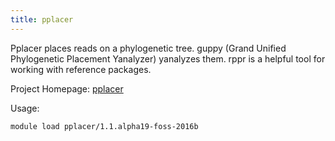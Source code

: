 ```yaml
---
title: pplacer
---
```

Pplacer places reads on a phylogenetic tree. guppy (Grand Unified Phylogenetic Placement Yanalyzer) yanalyzes them. rppr is a helpful tool for working with reference packages.

Project Homepage: [pplacer](https://matsen.fhcrc.org/pplacer/)

Usage:
```
module load pplacer/1.1.alpha19-foss-2016b
```
